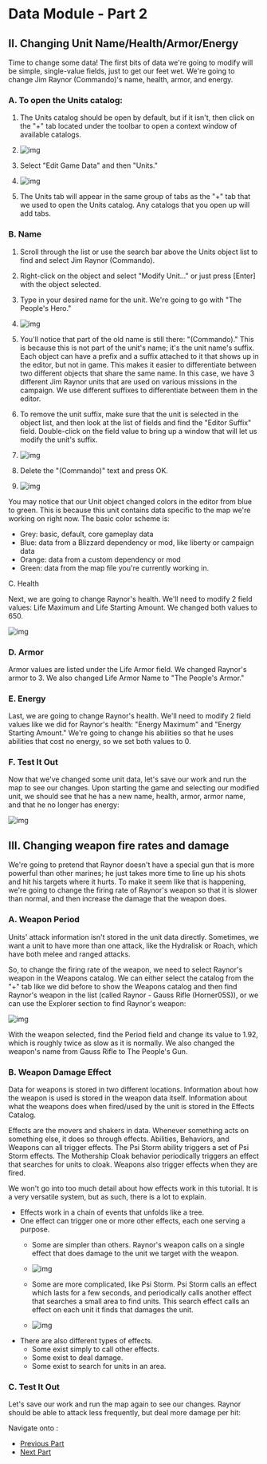 # Data Module - Part 2

## II. Changing Unit Name/Health/Armor/Energy

Time to change some data! The first bits of data we're going to modify will be simple, single-value fields, just to get our feet wet. We're going to change Jim Raynor (Commando)'s name, health, armor, and energy.

### A. To open the Units catalog:

1. The Units catalog should be open by default, but if it isn't, then click on the "+" tab located under the toolbar to open a context window of available catalogs.
2. ![img](016-changingunitvalues-opencatalogcontextmenu.jpg)

3. Select "Edit Game Data" and then "Units."
4. ![img](017-changingunitvalues-openunitscatalog.jpg)

5. The Units tab will appear in the same group of tabs as the "+" tab that we used to open the Units catalog. Any catalogs that you open up will add tabs.

### B. Name

1. Scroll through the list or use the search bar above the Units object list to find and select Jim Raynor (Commando).
2. Right-click on the object and select "Modify Unit..." or just press [Enter] with the object selected.
3. Type in your desired name for the unit. We're going to go with "The People's Hero."
4. ![img](018-changingunitvalues-unitpropertieswindow.jpg)

5. You'll notice that part of the old name is still there: "(Commando)." This is because this is not part of the unit's name; it's the unit name's suffix. Each object can have a prefix and a suffix attached to it that shows up in the editor, but not in game. This makes it easier to differentiate between two different objects that share the same name. In this case, we have 3 different Jim Raynor units that are used on various missions in the campaign. We use different suffixes to differentiate between them in the editor.
6. To remove the unit suffix, make sure that the unit is selected in the object list, and then look at the list of fields and find the "Editor Suffix" field. Double-click on the field value to bring up a window that will let us modify the unit's suffix.
7. ![img](019-changingunitvalues-doubleclickfieldvalue.jpg)

8. Delete the "(Commando)" text and press OK.
9. ![img](020-changingunitvalues-editorsuffixwindow.jpg)

You may notice that our Unit object changed colors in the editor from blue to green. This is because this unit contains data specific to the map we're working on right now. The basic color scheme is:

- Grey: basic, default, core gameplay data
- Blue: data from a Blizzard dependency or mod, like liberty or campaign data
- Orange: data from a custom dependency or mod
- Green: data from the map file you're currently working in.



C. Health

Next, we are going to change Raynor's health. We'll need to modify 2 field values: Life Maximum and Life Starting Amount. We changed both values to 650.

![img](021-changingunitvalues-changedhealthvalues.jpg)

### D. Armor

Armor values are listed under the Life Armor field. We changed Raynor's armor to 3. We also changed Life Armor Name to "The People's Armor."

### E. Energy

Last, we are going to change Raynor's health. We'll need to modify 2 field values like we did for Raynor's health: "Energy Maximum" and "Energy Starting Amount." We're going to change his abilities so that he uses abilities that cost no energy, so we set both values to 0.

### F. Test It Out

Now that we've changed some unit data, let's save our work and run the map to see our changes. Upon starting the game and selecting our modified unit, we should see that he has a new name, health, armor, armor name, and that he no longer has energy:

![img](022-changingunitvalues-changedvaluesingame.jpg)



## III. Changing weapon fire rates and damage

We're going to pretend that Raynor doesn't have a special gun that is more powerful than other marines; he just takes more time to line up his shots and hit his targets where it hurts. To make it seem like that is happening, we're going to change the firing rate of Raynor's weapon so that it is slower than normal, and then increase the damage that the weapon does.

### A. Weapon Period

Units' attack information isn't stored in the unit data directly. Sometimes, we want a unit to have more than one attack, like the Hydralisk or Roach, which have both melee and ranged attacks.

So, to change the firing rate of the weapon, we need to select Raynor's weapon in the Weapons catalog. We can either select the catalog from the "+" tab like we did before to show the Weapons catalog and then find Raynor's weapon in the list (called Raynor - Gauss Rifle (Horner05S)), or we can use the Explorer section to find Raynor's weapon:

![img](023-changingunitvalues-selectweapon.jpg)

With the weapon selected, find the Period field and change its value to 1.92, which is roughly twice as slow as it is normally. We also changed the weapon's name from Gauss Rifle to The People's Gun.

### B. Weapon Damage Effect

Data for weapons is stored in two different locations. Information about how the weapon is used is stored in the weapon data itself. Information about what the weapons does when fired/used by the unit is stored in the Effects Catalog.

Effects are the movers and shakers in data. Whenever something acts on something else, it does so through effects. Abilities, Behaviors, and Weapons can all trigger effects. The Psi Storm ability triggers a set of Psi Storm effects. The Mothership Cloak behavior periodically triggers an effect that searches for units to cloak. Weapons also trigger effects when they are fired.

We won't go into too much detail about how effects work in this tutorial. It is a very versatile system, but as such, there is a lot to explain.

- Effects work in a chain of events that unfolds like a tree.
- One effect can trigger one or more other effects, each one serving a purpose.
  - Some are simpler than others. Raynor's weapon calls on a single effect that does damage to the unit we target with the weapon.
  - ![img](024-changingeffectsvalues-raynorweaponeffectstree.jpg)

  - Some are more complicated, like Psi Storm. Psi Storm calls an effect which lasts for a few seconds, and periodically calls another effect that searches a small area to find units. This search effect calls an effect on each unit it finds that damages the unit.
  - ![img](025-changingeffectsvalues-psistormeffectstree.jpg)
- There are also different types of effects.
  - Some exist simply to call other effects.
  - Some exist to deal damage.
  - Some exist to search for units in an area.





### C. Test It Out

Let's save our work and run the map again to see our changes. Raynor should be able to attack less frequently, but deal more damage per hit:


Navigate onto :

- [Previous Part](../1)
- [Next Part](../3)